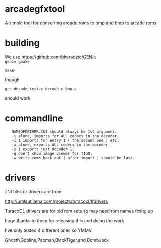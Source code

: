 # arcadegfxtool
A simple tool for converting arcade roms to bmp and bmp to arcade roms

# building 
We use https://github.com/bkaradzic/GENie  
```genie gmake``` 

```make```

though 

```gcc decode_test.c decode.c bmp.c```

should work 

# commandline 
~~~
   NAMEOFDRIVER.INI should always be 1st argument.
   -i alone, imports for ALL codecs in the decoder.
   -i 1 imports for entry 1 ( the second one ) etc.
   -x alone, exports ALL codecs in the decoder.
   -x 1 exports just decoder 1.
   -q don't show image viewer for TIGR.
   -w write roms back out ( after import ) should be last.
~~~

# drivers 
.INI files or drivers are from 

http://umlautllama.com/projects/turacocl/#drivers 

TuracoCL drivers are for old rom sets so may need rom names fixing up

huge thanks to them for releasing this and doing the work 

I've only tested 4 different ones so YMMV

GhostNGoblins,Pacman,BlackTiger,and BombJack
	


